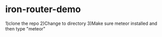 iron-router-demo
================
1)clone the repo
2)Change to directory
3)Make sure meteor installed and then type "meteor"
